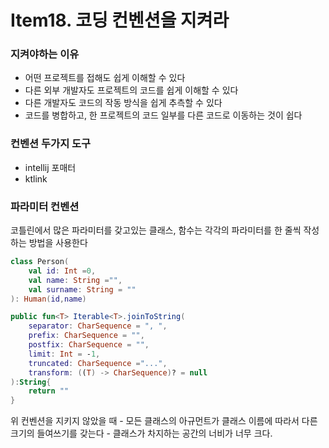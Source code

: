# Item18. 코딩 컨벤션을 지켜라

### 지켜야하는 이유 

- 어떤 프로젝트를 접해도 쉽게 이해할 수 있다
- 다른 외부 개발자도 프로젝트의 코드를 쉽게 이해할 수 있다
- 다른 개발자도 코드의 작동 방식을 쉽게 추측할 수 있다
- 코드를 병합하고, 한 프로젝트의 코드 일부를 다른 코드로 이동하는 것이 쉽다

###  컨벤션 두가지 도구

- intellij 포매터
- ktlink

 

### 파라미터 컨벤션

코틀린에서 많은 파라미터를 갖고있는 클래스, 함수는 각각의 파라미터를 한 줄씩 작성하는 방법을 사용한다

```kotlin
class Person(
    val id: Int =0,
    val name: String ="",
    val surname: String = ""
): Human(id,name)

public fun<T> Iterable<T>.joinToString(
    separator: CharSequence = ", ",
    prefix: CharSequence = "", 
    postfix: CharSequence = "",
    limit: Int = -1,
    truncated: CharSequence ="...",
    transform: ((T) -> CharSequence)? = null
):String{
    return ""
}
```



위 컨벤션을 지키지 않았을 때
\- 모든 클래스의 아규먼트가 클래스 이름에 따라서 다른 크기의 들여쓰기를 갖는다
\- 클래스가 차지하는 공간의 너비가 너무 크다.

